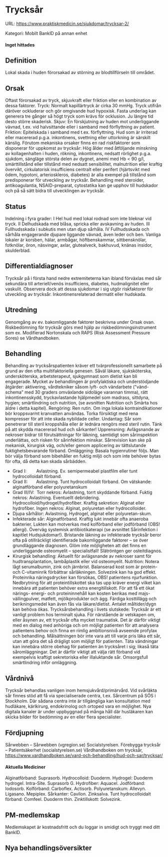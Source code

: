 # Trycksår

URL: https://www.praktiskmedicin.se/sjukdomar/trycksar-2/



Kategori: Mobilt BankID på annan enhet

#### Inget hittades

## Definition

Lokal skada i huden förorsakad av störning av blodtillförseln till området.

## Orsak

Oftast förorsakad av tryck, skjuvkraft eller friktion eller en kombination av dessa faktorer.
Tryck: Normalt kapillärtryck är cirka 30 mmHg. Tryck utifrån däröver ockluderar och gör omgivande hud hypoxisk. Fasta underlag kan generera tre gånger så högt tryck som krävs för ocklusion. Ju längre tid desto större skaderisk.
Skjuv: En förskjutning av huden mot underliggande vävnad, t.ex. vid halvsittande eller i samband med förflyttning av patient.
Friktion: Epitelskada i samband med t.ex. förflyttning. Hud som är irriterad eller macererad p.g.a. inkontinens, svettning eller uttorkning är särskilt känslig.
Förutom mekaniska orsaker finns en rad riskfaktorer som disponerar för uppkomst av trycksår: Hög ålder med åtföljande minskning av kollagenhalten i huden, rökning, inkontinens, nedsatt rörlighet p.g.a. sjukdom, sängläge största delen av dygnet, anemi med Hb < 90 g/l, smärttillstånd eller tillstånd med nedsatt sensibilitet, malnutrition eller kraftig övervikt, cirkulatorisk insufficiens centralt eller perifert (hjärtsvikt med ödem, hypotoni, arterioskleros, diabetes) är alla exempel på tillstånd som predisponerar för utveckling av trycksår.
Behandling med steroider, antikoagulantia, NSAID-preparat, cytostatika kan ge upphov till hudskador och på så sätt bidra till utvecklingen av trycksår.

## Status

Indelning i fyra grader:
I Hel hud med lokal rodnad som inte bleknar vid tryck.
II Delhudskada med blåsa, spricka eller avskavning av huden.
III Fullhudsskada i subkutis men utan djup sårhåla.
IV Fullhudsskada och sårhåla engagerande djupare liggande vävnad, även leder och ben.
Vanliga lokaler är korsben, hälar, armbågar, höftbenskammar, sittbensknölar, fotknölar, öron, näsvingar, axlar, glutealveck, bakhuvud, knänas insidor, skulderblad.

## Differentialdiagnoser

Trycksår på i första hand nedre extremiteterna kan ibland förväxlas med sår sekundära till arteriell/venös insufficiens, diabetes, hudmalignitet eller vaskulit. Observera dock att dessa sjukdomar i sig utgör riskfaktorer för utveckling av trycksår. Inkontinensrelaterad dermatit eller hudskada.

## Utredning

Genomgång av ev. bakomliggande faktorer beskrivna under Orsak ovan. Riskbedömning för trycksår görs med hjälp av riskbedömningsinstrument som ex. Modifierad Nortonskala och RAPS (Risk Assessment Pressure Sores) se Vårdhandboken.

## Behandling

Behandling av trycksårspatienten kräver ett tvärprofessionellt samarbete på grund av den ofta multifaktoriella genesen. Såväl läkare, sjuksköterska, undersköterska, arbetsterapeut, sjukgymnast som dietist kan bli engagerade. Mycket av behandlingen är profylaktiska och understödjande åtgärder: aktivering, vårdtekniker såsom lyft- och vändarbete (”vänd-schema” med 30 graders omväxlande sidoläge varannan timma), rätt inkontinensskydd, tryckavlastande hjälpmedel som madrass, sittdyna, hygien; smärtlindring och nutrition, (se avsnitten Nutrition och Smärta hos äldre i detta kapitel).
Rengöring: Ren rutin. Om inga lokala kontraindikationer bör kroppsvarmt kranvatten användas. Torka försiktigt med rena kompresser för att inte skada nybildade celler. Undantag: Sår som penetrerar till steril kroppshåla eller är lednära rengörs med steril rutin. Tänk på att skydda macererad hud och sårkanter!
Upprensning: Avlägsnande av nekroser bidrar till förutsättningar för läkning, samtidigt som sårinspektion underlättas, och risken för sårinfektion minskar. Sårrevision kan ske på mekanisk, kirurgisk väg, och/eller genom applicering av tättslutande fuktighetsbevarande förband.
Omläggning: Basala hygienrutiner följs. Man bör välja förband som bibehåller en fuktig miljö och som inte behöver bytas för ofta, då detta kan skada sårbädden.
* Grad I:        Avlastning. Ev. semipermeabel plastfilm eller tunt hydrocolloidalt förband.
* Grad II:       Avlastning. Tunt hydrocolloidalt förband. Om vätskande: alginatförband eller polyuretanskum
* Grad III/IV:  Torr nekros: Avlastning, torrt skyddande förband.
Fuktig nekros: Avlastning. Eventuellt debridering. Hydrocolloid/hydrogel/hydrofiber.
Kraftig sekretion: Alginat eller hydrofiber.
Ingen nekros: Alginat, polyuretan eller hydrocolloider.
* Djupa sårhålor: Avlastning. Hydrogel, alginat eller polyuretan-skum.
* Infekterade sår: Alginatförband. Kraftig lukt innebär ofta anaeroba bakterier. Lukten kan motverkas med kolförband eller jodförband (OBS! allergi).
Överväg systemisk antibiotikaterapi (se avsnittet Sårinfektion i kapitlet Hudsjukdomar!). Bristande läkning av infekterade trycksår beror ofta på otillräckligt identifierade bakomliggande faktorer – se över grundläggande diagnosen. Glöm inte möjligheten att det finns en underliggande osteomyelit – specialistfall! Slätröntgen ger osteitdiagnos.
* Kirurgisk behandling: Aktuellt för avlägsnande av nekroser samt för hudtransplantation, lambåplastik eller vid osteomyelit.
Nutrition: Notera lågt serumalbumin, zink och järnbrist. Balanserad kost som är protein- och C-vitaminrik förbättrar sårläkningen. Solvezink kan ha god effekt. Proteinrika näringsdrycker kan försökas, OBS! patientens njurfunktion. Nedbrytning för att proteintillskottet ska tas upp kräver energi vilket kan innebära att patienten behöver extra energitillskott.
För att få ett ökat närings- energi- och proteininnehåll kan kosten berikas med majs-vällingpulver, matfett, mjölkprodukter och ägg. Färdiga kosttillägg och berikningsmedel kan även fås via läkare/dietist. Antalet måltider/dygn kan behöva ökas.
Trycksårsbehandling i livets slutskede: Trycksår är ett vanligt problem hos terminalt sjuka. För närstående är vetskapen om, eller åsynen av, ett trycksår ofta mycket traumatisk. Det är därför viktigt med en dialog med anhöriga och om möjligt patienten för att analysera patientens behov och finna en rimlig ambitionsnivå avseende profylax och behandling. Målsättningen bör inte vara att till varje pris läka ett sår, utan att göra det så drägligt som möjligt för patienten.
Täta vändningar kan innebära större obehag för patienten än trycksåret i sig; likaså täta såromläggningar. Det är därför viktigt att välja rätt förband vid exempelvis kraftigt sekretoriska eller illaluktande sår. Omsorgsfull smärtlindring inför omläggning.

## Vårdnivå

Trycksår behandlas vanligen inom hemsjukvård/primärvård. Vid svårläkta sår finnes stöd att få via specialiserade centra, t.ex. Sårcentrum på SÖS i Stockholm. Där sådana centra inte är tillgängliga kan konsultation med hudläkare, kärlkirurg, endokrinolog och ortoped vara en möjlighet. Nya digitala kanaler är under uppbyggnad på många håll där husläkaren kan skicka bilder för bedömning av en eller flera specialister.

## Fördjupning

Sårwebben – Sårwebben (vgregion.se)
Socialstyrelsen. Förebygga trycksår – Patientsäkerhet (socialstyrelsen.se)
Vårdhandboken om trycksår, https://www.vardhandboken.se/vard-och-behandling/hud-och-sar/trycksar/

#### Aktuella Mediciner

Alginatförband: Suprasorb.
Hydrocolloid: Duoderm.
Hydrogel: Duoderm hydrogel. Intra-Site. Suprasorb G.
Hydrofiber: Aquacel.
Jodförband: Iodosorb.
Kolförband: Carboflex. Actisorb.
Polyuretanskum: Allevyn. Ligasano. Mepiplex.
Sårkanter: Cavilon. Zinksalva.
Tunt hydrocolloidalt förband: Comfeel. Duoderm thin.
Zinktillskott: Solvezink.

## PM-medlemskap

Medlemskapet är kostnadsfritt och du loggar in smidigt och tryggt med ditt BankID.

## Nya behandlingsöversikter

